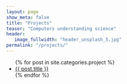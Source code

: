 ```yaml
---
layout: page
show_meta: false
title: "Projects"
teaser: "Computers understanding science"
header:
   image_fullwidth: "header_unsplash_5.jpg"
permalink: "/projects/"
---
```

<ul>
    {% for post in site.categories.project %}
    <li><a href="{{ site.url }}{{ post.url }}">{{ post.title }}</a></li>
    {% endfor %}
</ul>
